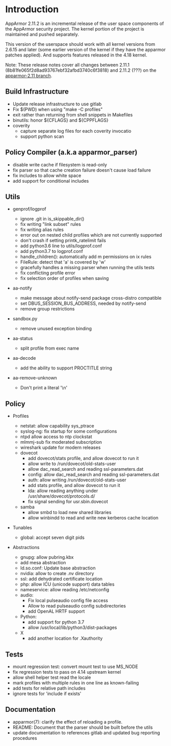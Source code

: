 Introduction
============

AppArmor 2.11.2 is an incremental release of the user space components
of the AppArmor security project. The kernel portion of the project
is maintained and pushed separately.

This version of the userspace should work with all kernel versions from
2.6.15 and later (some earlier version of the kernel if they have the
apparmor patches applied). And supports features released in the 4.18
kernel.

Note: These release notes cover all changes between 2.11.1 (8b81fe065f2d8ad93767ebf32afbd3740c6f3818)
and 2.11.2 (???) on the [apparmor-2.11 branch](https://gitlab.com/apparmor/apparmor/tree/apparmor-2.11).
    


Build Infrastructure
--------------------
- Update release infrastructure to use gitlab
- Fix $(PWD) when using "make -C profiles"
- exit rather than returning from shell snippets in Makefiles
- binutils: honor ${CFLAGS} and ${CPPFLAGS}
- coverity
   - capture separate log files for each coverity invocatio
   - support python scan


Policy Compiler (a.k.a apparmor\_parser)
----------------------------------------
- disable write cache if filesystem is read-only
- fix parser so that cache creation failure doesn't cause load failure
- fix includes to allow white space
- add support for conditional includes


Utils
-----
-  genprof/logprof
   - ignore .git in is_skippable_dir()
   - fix writing "link subset" rules
   - fix writing alias rules
   - error out on nested child profiles which are not currently supported
   - don't crash if setting printk_ratelimit fails
   - add python3.6 line to utils/logprof.conf
   - add python3.7 to logprof.conf
   - handle_children(): automatically add m permissions on ix rules
   - FileRule: detect that 'a' is covered by 'w'
   - gracefully handles a missing parser when running the utils tests
   - fix conflicting profile error
   - fix selection order of profiles when saving

-   aa-notify
    - make message about notify-send package cross-distro compatible
    - set DBUS_SESSION_BUS_ADDRESS, needed by notify-send
    - remove group restrictions

-   sandbox.py
    - remove unused exception binding

-  aa-status
   - split profile from exec name

- aa-decode
  - add the ability to support PROCTITLE string

- aa-remove-unknown
  - Don't print a literal '\n'

Policy
------
- Profiles
  - netstat: allow capability sys_ptrace
  - syslog-ng: fix startup for some configurations
  - ntpd allow access to ntp clockstat
  - mlmmj-sub fix moderated subscription
  - wireshark update for modern releases
  - dovecot
    - add dovecot/stats profile, and allow dovecot to run it
    - allow write to /run/dovecot/old-stats-user
    - allow dac_read_search and reading ssl-parameters.dat
    - config: allow dac_read_search and reading ssl-parameters.dat
    - auth: allow writing /run/dovecot/old-stats-user
    - add stats profile, and allow dovecot to run it
    - lda: allow reading anything under /usr/share/dovecot/protocols.d/
    - fix signal sending for usr.sbin.dovecot
  - samba
    - allow smbd to load new shared libraries
    - allow winbindd to read and write new kerberos cache location

- Tunables
  - global: accept seven digit pids

- Abstractions
  - gnupg: allow pubring.kbx
  - add mesa abstraction
  - ld.so.conf: Update base abstraction
  - nvidia: allow to create .nv directory
  - ssl: add dehydrated certificate location
  - php: allow ICU (unicode support) data tables
  - nameservice: allow reading /etc/netconfig
  - audio:
    - Fix local pulseaudio config file access
    - Allow to read pulseaudio config subdirectories
    - add OpenAL HRTF support
  - Python:
    - add support for python 3.7
    - allow /usr/local/lib/python3/dist-packages
  - X
    - add another location for .Xauthority


Tests
-----
- mount regression test: convert mount test to use MS_NODE
- fix regression tests to pass on 4.14 upstream kernel
- allow shell helper test read the locale
- mark profiles with multiple rules in one line as known-failing
- add tests for relative path includes
- ignore tests for 'include if exists'

Documentation
-------------
- apparmor(7): clarify the effect of reloading a profile.
- README: Document that the parser should be built before the utils
- update documentation to references gitlab and updated bug reporting procedures
